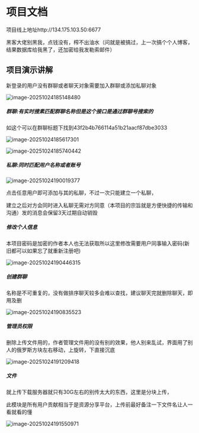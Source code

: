 # 项目文档

项目线上地址http://134.175.103.50:6677

黑客大佬别黑我，点钱没有，榨不出油水（问就是被搞过，上一次搞个个人博客，结果数据库给我黑了，还加密给我发勒索邮件）



## 项目演示讲解

新登录的用户没有群聊或者聊天对象需要加入群聊或添加私聊对象

<img src="C:\Users\244521\Desktop\chat\img\image-20251024185148480.png" alt="image-20251024185148480"  />



##### 群聊:有实时搜素匹配群聊名称但是这个接口是通过群聊号搜索的

如这个可以在群聊标题下找到43f2b4b766114a51b21aacf87dbe3033

![image-20251024185617301](C:\Users\244521\Desktop\chat\img\image-20251024185617301.png)

![image-20251024185740442](C:\Users\244521\Desktop\chat\img\image-20251024185740442.png)



##### 私聊:同时匹配用户名称或者账号

![image-20251024190019377](C:\Users\244521\Desktop\chat\img\image-20251024190019377.png)

点击任意用户即可添加与其的私聊，不过一次只能建立一个私聊，

建立之后对方会同时进入私聊无需对方同意（本项目的宗旨就是方便快捷的传输和沟通）发的消息会保留3天过期自动销毁



##### 修改个人信息

本项目密码是加密的作者本人也无法获取所以这里修改需要用户同事输入密码(新旧都可以如果忘了就重新注册吧)

![image-20251024190446315](C:\Users\244521\Desktop\chat\img\image-20251024190446315.png)



##### 创建群聊

名称是不可重复的，没有做排序聊天较多会难以查找，建议聊天完就删除聊天，即用及删

![image-20251024190835523](C:\Users\244521\Desktop\chat\img\image-20251024190835523.png)



##### 管理员权限

删除上传文件用的，作者管理文件用的没有别的效果，他人别来乱试，界面用了别人的俄罗斯方块左右移动，上旋转，下直接沉底

![image-20251024191209418](C:\Users\244521\Desktop\chat\img\image-20251024191209418.png)



##### 文件

就上传下载服务器就只有30G左右的别传太大的东西，这里是分块上传，

此模块是所有用户贡献相当于是资源分享平台，上传前最好备注一下文件名让人一看就看的懂

![image-20251024191550971](C:\Users\244521\Desktop\chat\img\image-20251024191550971.png)